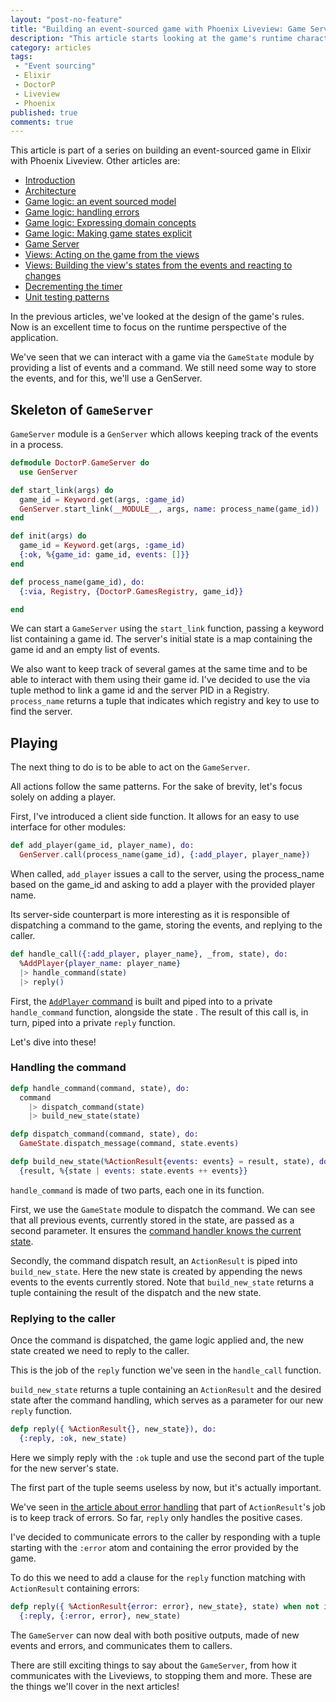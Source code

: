 ```yaml
---
layout: "post-no-feature"
title: "Building an event-sourced game with Phoenix Liveview: Game Server"
description: "This article starts looking at the game's runtime characteristics and shows how a game server can be implemented with a GenServer to store events and handle new commands."
category: articles
tags:
 - "Event sourcing"
 - Elixir
 - DoctorP
 - Liveview
 - Phoenix
published: true
comments: true
---
```


<div class="series">
    <p>This article is part of a series on building an event-sourced game in Elixir with Phoenix Liveview. Other articles are:</p>
    <ul>
        <li><a href="/articles/phoenix-liveview-event-sourced-game-intro">Introduction</a></li>
        <li><a href="/articles/phoenix-liveview-event-sourced-game-architecture">Architecture</a></li>
        <li><a href="/articles/phoenix-liveview-event-sourced-game-event-sourced-model">Game logic: an event sourced model</a></li>
        <li><a href="/articles/phoenix-liveview-event-sourced-game-handling-errors">Game logic: handling errors</a></li>
        <li><a href="/articles/phoenix-liveview-event-sourced-game-expressing-domain-concepts-in-code">Game logic: Expressing domain concepts</a></li>
        <li><a href="/articles/phoenix-liveview-event-sourced-game-making-game-states-explicit">Game logic: Making game states explicit</a></li>
        <li><a href="/articles/phoenix-liveview-event-sourced-game-game-server">Game Server</a></li>
        <li><a href="/articles/phoenix-liveview-event-sourced-game-acting-on-the-game-from-the-views">Views: Acting on the game from the views</a></li>
        <li><a href="/articles/phoenix-liveview-event-sourced-game-building-views-states-and-reacting-to-changes">Views: Building the view's states from the events and reacting to changes</a></li>
        <li><a href="/articles/phoenix-liveview-event-sourced-game-building-decrementing-the-timer">Decrementing the timer</a></li>
        <li><a href="/articles/phoenix-liveview-event-sourced-game-unit-testing-patterns">Unit testing patterns</a></li>
    </ul>
</div>


In the previous articles, we've looked at the design of the game's rules. Now is an excellent time to focus on the runtime perspective of the application.

We've seen that we can interact with a game via the `GameState` module by providing a list of events and a command. We still need some way to store the events, and for this, we'll use a GenServer.

## Skeleton of `GameServer`

`GameServer` module is a `GenServer` which allows keeping track of the events in a process.

```elixir
defmodule DoctorP.GameServer do
  use GenServer

def start_link(args) do
  game_id = Keyword.get(args, :game_id)
  GenServer.start_link(__MODULE__, args, name: process_name(game_id))
end

def init(args) do
  game_id = Keyword.get(args, :game_id)
  {:ok, %{game_id: game_id, events: []}}
end

def process_name(game_id), do:
  {:via, Registry, {DoctorP.GamesRegistry, game_id}}

end
```

We can start a `GameServer` using the `start_link` function, passing a keyword list containing a game id. The server's initial state is a map containing the game id and an empty list of events.

We also want to keep track of several games at the same time and to be able to interact with them using their game id. I've decided to use the via tuple method to link a game id and the server PID in a Registry. `process_name` returns a tuple that indicates which registry and key to use to find the server.

## Playing

The next thing to do is to be able to act on the `GameServer`.

All actions follow the same patterns. For the sake of brevity, let's focus solely on adding a player.

First, I've introduced a client side function. It allows for an easy to use interface for other modules:

```elixir
def add_player(game_id, player_name), do:
  GenServer.call(process_name(game_id), {:add_player, player_name})
```

When called, `add_player` issues a call to the server, using the process_name based on the game_id and asking to add a player with the provided player name.

Its server-side counterpart is more interesting as it is responsible of dispatching a command to the game, storing the events, and replying to the caller.

```elixir
def handle_call({:add_player, player_name}, _from, state), do:
  %AddPlayer{player_name: player_name}
  |> handle_command(state)
  |> reply()
```

First, the [`AddPlayer` command](/articles/phoenix-liveview-event-sourced-game-event-sourced-model#producing-events) is built and piped into to a private `handle_command` function, alongside the state . The result of this call is, in turn, piped into a private `reply` function.

Let's dive into these!

### Handling the command

```elixir
defp handle_command(command, state), do:
  command
    |> dispatch_command(state)
    |> build_new_state(state)

defp dispatch_command(command, state), do:
  GameState.dispatch_message(command, state.events)

defp build_new_state(%ActionResult{events: events} = result, state), do:
  {result, %{state | events: state.events ++ events}}
```

`handle_command` is made of two parts, each one in its function.

First, we use the `GameState` module to dispatch the command. We can see that all previous events, currently stored in the state, are passed as a second parameter. It ensures the [command handler knows the current state](/articles/phoenix-liveview-event-sourced-game-event-sourced-model#producing-events#rebuilding-the-state).

Secondly, the command dispatch result, an `ActionResult` is piped into `build_new_state`. Here the new state is created by appending the news events to the events currently stored. Note that `build_new_state` returns a tuple containing the result of the dispatch and the new state.

### Replying to the caller

Once the command is dispatched, the game logic applied and, the new state created we need to reply to the caller.

This is the job of the `reply` function we've seen in the `handle_call` function.

`build_new_state` returns a tuple containing an `ActionResult` and the desired state after the command handling, which serves as a parameter for our new `reply` function.

```elixir
defp reply({ %ActionResult{}, new_state}), do:
  {:reply, :ok, new_state)
```

Here we simply reply with the `:ok` tuple and use the second part of the tuple for the new server's state.

The first part of the tuple seems useless by now, but it's actually important.

We've seen in [the article about error handling](/articles/phoenix-liveview-event-sourced-game-handling-errors) that part of `ActionResult`'s job is to keep track of errors. So far, `reply` only handles the positive cases.

I've decided to communicate errors to the caller by responding with a tuple starting with the `:error` atom and containing the error provided by the game.

To do this we need to add a clause for the `reply` function matching with `ActionResult` containing errors:

```elixir
defp reply({ %ActionResult{error: error}, new_state}, state) when not is_nil(error), do:
  {:reply, {:error, error}, new_state)
```

The `GameServer` can now deal with both positive outputs, made of new events and errors, and communicates them to callers.

There are still exciting things to say about the `GameServer`, from how it communicates with the Liveviews, to stopping them and more. These are the things we'll cover in the next articles!


